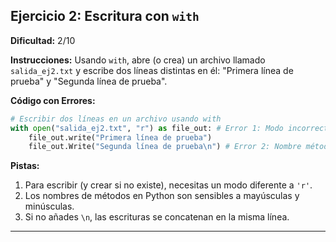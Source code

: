 ## Ejercicio 2: Escritura con `with`

**Dificultad:** 2/10

**Instrucciones:** Usando `with`, abre (o crea) un archivo llamado `salida_ej2.txt` y escribe dos líneas distintas en él: "Primera línea de prueba" y "Segunda línea de prueba".

**Código con Errores:**

```python
# Escribir dos líneas en un archivo usando with
with open("salida_ej2.txt", "r") as file_out: # Error 1: Modo incorrecto
    file_out.write("Primera línea de prueba")
    file_out.Write("Segunda línea de prueba\n") # Error 2: Nombre método en mayúscula, Error 3: Falta un salto de línea en la primera write

```

**Pistas:**

1.  Para escribir (y crear si no existe), necesitas un modo diferente a `'r'`.
2.  Los nombres de métodos en Python son sensibles a mayúsculas y minúsculas.
3.  Si no añades `\n`, las escrituras se concatenan en la misma línea.

---
